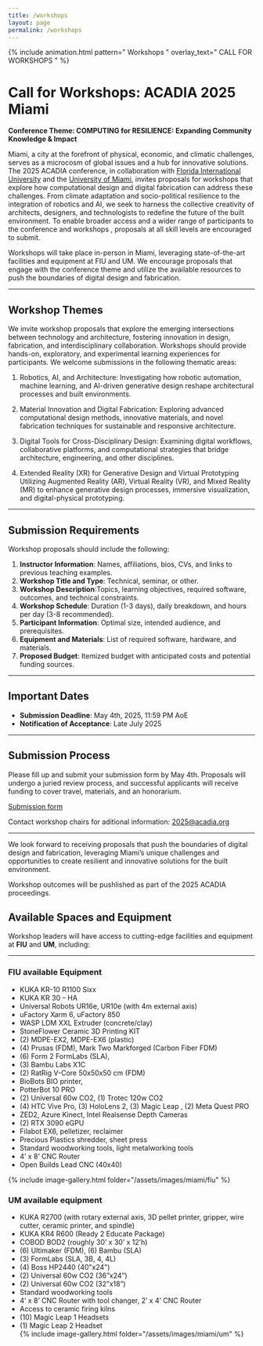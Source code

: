 ```yaml
---
title: /workshops
layout: page
permalink: /workshops
---
```

{% include animation.html pattern="   Workshops   " overlay_text="  CALL FOR WORKSHOPS  " %}
# Call for Workshops: ACADIA 2025 Miami  


**Conference Theme: COMPUTING for RESILIENCE: Expanding Community Knowledge & Impact**  

Miami, a city at the forefront of physical, economic, and climatic challenges, serves as a microcosm of global issues and a hub for innovative solutions. The 2025 ACADIA conference, in collaboration with [Florida International University](/fiu) and the [University of Miami](/um), invites proposals for workshops that explore how computational design and digital fabrication can address these challenges. From climate adaptation and socio-political resilience to the integration of robotics and AI, we seek to harness the collective creativity of architects, designers, and technologists to redefine the future of the built environment. To enable broader access and a wider range of participants to the conference and workshops , proposals at all skill levels are encouraged to submit.   

Workshops will take place in-person in Miami, leveraging state-of-the-art facilities and equipment at FIU and UM. We encourage proposals that engage with the conference theme and utilize the available resources to push the boundaries of digital design and fabrication.  

---

## Workshop Themes  


We invite workshop proposals that explore the emerging intersections between technology and architecture, fostering innovation in design, fabrication, and interdisciplinary collaboration. Workshops should provide hands-on, exploratory, and experimental learning experiences for participants. We welcome submissions in the following thematic areas:

1. Robotics, AI, and Architecture: Investigating how robotic automation, machine learning, and AI-driven generative design reshape architectural processes and built environments.

2. Material Innovation and Digital Fabrication: Exploring advanced computational design methods, innovative materials, and novel fabrication techniques for sustainable and responsive architecture.

3. Digital Tools for Cross-Disciplinary Design: Examining digital workflows, collaborative platforms, and computational strategies that bridge architecture, engineering, and other disciplines.

4. Extended Reality (XR) for Generative Design and Virtual Prototyping
Utilizing Augmented Reality (AR), Virtual Reality (VR), and Mixed Reality (MR) to enhance generative design processes, immersive visualization, and digital-physical prototyping.


---

## Submission Requirements  
Workshop proposals should include the following:  
1. **Instructor Information**: Names, affiliations, bios, CVs, and links to previous teaching examples.  
2. **Workshop Title and Type**: Technical, seminar, or other.  
4. **Workshop Description**:Topics,  learning objectives, required software, outcomes, and technical constraints.  
5. **Workshop Schedule**: Duration (1-3 days), daily breakdown, and hours per day (3-8 recommended).  
6. **Participant Information**: Optimal size, intended audience, and prerequisites.  
7. **Equipment and Materials**: List of required software, hardware, and materials.  
8. **Proposed Budget**: Itemized budget with anticipated costs and potential funding sources.  

---

## Important Dates  
- **Submission Deadline**: May 4th, 2025, 11:59 PM AoE
- **Notification of Acceptance**: Late July 2025  

---

## Submission Process  
Please fill up and submit your submission form by May 4th. Proposals will undergo a juried review process, and successful applicants will receive funding to cover travel, materials, and an honorarium.

[Submission form](https://forms.gle/4ABebzhwSYdBQCAJ6)

Contact workshop chairs for aditional information: 2025@acadia.org

---

We look forward to receiving proposals that push the boundaries of digital design and fabrication, leveraging Miami’s unique challenges and opportunities to create resilient and innovative solutions for the built environment.  

Workshop outcomes will be pushlished as part of the 2025 ACADIA proceedings. 


## Available Spaces and Equipment  
Workshop leaders will have access to cutting-edge facilities and equipment at **FIU** and **UM**, including:  

--- 

### FIU available Equipment  


  - KUKA KR-10 R1100 Sixx  
  - KUKA KR 30 – HA  
  - Universal Robots UR16e, UR10e (with 4m external axis)  
  - uFactory Xarm 6, uFactory 850  
  - WASP LDM XXL Extruder (concrete/clay)  
  - StoneFlower Ceramic 3D Printing KIT
  - (2) MDPE-EX2, MDPE-EX6 (plastic)  
  - (4) Prusas (FDM), Mark Two Markforged (Carbon Fiber FDM)  
  - (6) Form 2 FormLabs (SLA),
  - (3) Bambu Labs X1C
  - (2) RatRig V-Core 50x50x50 cm (FDM)  
  - BioBots BIO printer, 
  - PotterBot  10 PRO
  - (2) Universal 60w CO2, (1) Trotec 120w CO2  
  - (4) HTC Vive Pro, (3) HoloLens 2, (3) Magic Leap , (2) Meta Quest PRO
  - ZED2, Azure Kinect, Intel Realsense Depth Cameras  
  - (2) RTX 3090 eGPU  
  - Filabot EX6, pelletizer, reclaimer  
  - Precious Plastics shredder, sheet press 
  - Standard woodworking tools, light metalworking tools  
  - 4’ x 8’ CNC Router  
  - Open Builds Lead CNC (40x40) 

{% include image-gallery.html folder="/assets/images/miami/fiu" %}

### UM available equipment  


  - KUKA R2700 (with rotary external axis, 3D pellet printer, gripper, wire cutter, ceramic printer, and spindle)  
  - KUKA KR4 R600 (Ready 2 Educate Package)  
  - COBOD BOD2 (roughly 30’ x 30’ x 12’h)  
  - (6) Ultimaker (FDM), (6) Bambu (SLA)  
  - (3) FormLabs (SLA, 3B, 4, 4L)  
  - (4) Boss HP2440 (40"x24")  
  - (2) Universal 60w CO2 (36”x24”)  
  - (2) Universal 60w CO2 (32”x18”)  
  - Standard woodworking tools  
  - 4’ x 8’ CNC Router with tool changer, 2’ x 4’ CNC Router  
  - Access to ceramic firing kilns  
  - (10) Magic Leap 1 Headsets
  - (1) Magic Leap 2 Headset  
{% include image-gallery.html folder="/assets/images/miami/um" %}